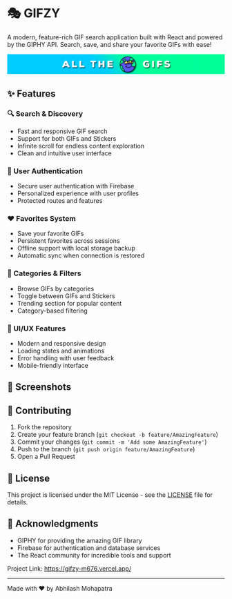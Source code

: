 # 🎭 GIFZY

A modern, feature-rich GIF search application built with React and powered by the GIPHY API. Search, save, and share your favorite GIFs with ease!

![GIFZY Banner](src/svgs/banner.gif)

## ✨ Features

### 🔍 Search & Discovery
- Fast and responsive GIF search
- Support for both GIFs and Stickers
- Infinite scroll for endless content exploration
- Clean and intuitive user interface

### 👤 User Authentication
- Secure user authentication with Firebase
- Personalized experience with user profiles
- Protected routes and features

### ❤️ Favorites System
- Save your favorite GIFs
- Persistent favorites across sessions
- Offline support with local storage backup
- Automatic sync when connection is restored

### 🎯 Categories & Filters
- Browse GIFs by categories
- Toggle between GIFs and Stickers
- Trending section for popular content
- Category-based filtering

### 🎨 UI/UX Features
- Modern and responsive design
- Loading states and animations
- Error handling with user feedback
- Mobile-friendly interface


## 📱 Screenshots


## 🤝 Contributing

1. Fork the repository
2. Create your feature branch (`git checkout -b feature/AmazingFeature`)
3. Commit your changes (`git commit -m 'Add some AmazingFeature'`)
4. Push to the branch (`git push origin feature/AmazingFeature`)
5. Open a Pull Request

## 📝 License

This project is licensed under the MIT License - see the [LICENSE](LICENSE) file for details.

## 🙏 Acknowledgments

- GIPHY for providing the amazing GIF library
- Firebase for authentication and database services
- The React community for incredible tools and support

Project Link: https://gifzy-m676.vercel.app/

---
Made with ❤️ by Abhilash Mohapatra
